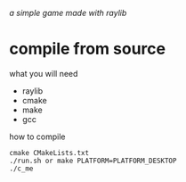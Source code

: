 *a simple game made with raylib*

# compile from source

what you will need

* raylib
* cmake
* make
* gcc

how to compile
```cd doge-machine
cmake CMakeLists.txt
./run.sh or make PLATFORM=PLATFORM_DESKTOP
./c_me
